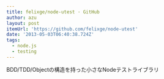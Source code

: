 ```yaml
---
title: felixge/node-utest · GitHub
author: azu
layout: post
itemUrl: 'https://github.com/felixge/node-utest'
date: '2013-05-03T06:40:38.724Z'
tags:
  - node.js
  - testing
---
```

BDD/TDD/Objectの構造を持った小さなNodeテストライブラリ
